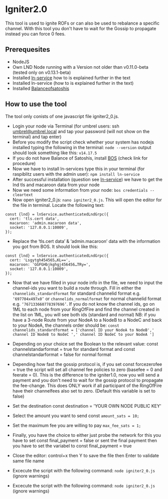 # Igniter2.0

This tool is used to ignite ROFs or can also be used to rebalance a specific channel. With this tool you don't have to wait for the Gossip to propagate instead you can force 0 fees.

## Prerequesites 
* NodeJS
* Own LND Node running with a Version not older than v0.11.0-beta (tested only on v0.13.1-beta)
* Installed [ln-service](https://github.com/alexbosworth/ln-service.git) how to is explained further in the text
* Installed ln-service (how to is explained further in the text)
* Installed [Balanceofsatoshis](https://plebnet.wiki/wiki/Umbrel_-_Installing_BoS)

## How to use the tool

The tool only conists of one javascript file igniter2_0.js. 

* Login your node via Terminal (for umbrel users: ssh umbrel@umbrel.local and tap your password (will not show on the terminal) and tap enter)
* Before you modify the script check whether your system has nodejs installed typing the following in the terminal: `node --version` 
output should look something like this: `v14.17.5`
* If you do not have Balance of Satoshis, install [BOS](https://plebnet.wiki/wiki/Umbrel_-_Installing_BoS) (check link for procedure) 
* Now we have to install ln-services type this in your terminal (for raspiblitz users with the admin user): `npm install ln-service`
* After successful installation (question see [ln-service](https://github.com/alexbosworth/ln-service.git)) we have to get the lnd tls and macaroon data from your node 
* Now we need some information from your node:  `bos credentials --cleartext`
* Now open igniter2_0.js: `nano igniter2_0.js`. This will open the editor for the file in terminal. Locate the following text:

````
const {lnd} = lnService.authenticatedLndGrpc({
  cert: 'tls.cert data',
  macaroon: 'admin.macaroon data',
  socket: '127.0.0.1:10009',
});
````
* Replace the ‘tls.cert data’ & ‘admin.macaroon’ data with the information you got from BOS. It should look like this:

````
const {lnd} = lnService.authenticatedLndGrpc({
  cert: 'Lsgytgh454565…KL==',
  macaroon: 'GGFGHbjkghgj456456…TRy=',
  socket: '127.0.0.1:10009',
});
````

* Now that we have filled in your node info in the file, we need to input the channel-ids you want to build a route through. Fill in either the `channelids_standardformat` for standard channelid format e.g. `‘697704x497x0’` or `channelids_normalformat` for normal channelid format e.g. `‘767133660778397696’`. If you do not know the channel ids, go on 1ML to each node from your RingOfFire and find the channel created in the list on 1ML, you will see both ids (standard and normal)
NB: if you have a 3-node Route from your NodeA to a NodeB to a NodeC and back to your NodeA, the channels order should be:
`const channelids_standardformat = ['channel ID your NodeA to NodeB',' channel ID NodeB to NodeC ',' channel ID NodeC to your NodeA ']`

* Depending on your choice set the Boolean to the relevant value: const channelstandarformat = true for standard format and const channelstandarformat = false for normal format
* Depending how fast the gossip protocol is, if you set const forcezerofee = true the script will set all channel fee policies to zero (basefee = 0 and feerate = 0). This is the difference to the igniter1.0, now you will send a payment and you don't need to wait for the gossip protocol to propagate the fee-change. This does ONLY work if all participant of the RingOfFire have their channelfees also set to zero. (Default this variable is set to false)
* Set the destination const destination = 'YOUR OWN NODE PUBLIC KEY'
* Select the amount you want to send const `amount_sats = 10;`
* Set the maximum fee you are willing to pay `max_fee_sats = 1;` 
* Finally, you have the choice to either just probe the network for this you have to set const final_payment = false or sent the final payment then you have to set the variabel to const final_payment = true
* Close the editor: control+x then Y to save the file then Enter to validate same file name
* Excecute the script with the following command: `node igniter2_0.js` (ignore warnings)



* Excecute the script with the following command: `node igniter2_0.js` (ignore warnings)




